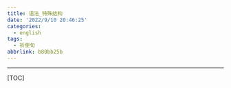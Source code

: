 ```yaml
---
title: 语法_特殊结构
date: '2022/9/10 20:46:25'
categories:
  - english
tags:
  - 祈使句
abbrlink: b80bb25b
---
```


---

[TOC]

